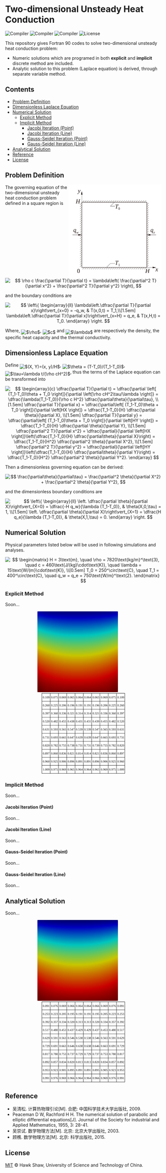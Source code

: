 # Two-dimensional Unsteady Heat Conduction

![Compiler](https://img.shields.io/badge/GNU-pass%20(v8.1.0+)-brightgreen.svg)
![Compiler](https://img.shields.io/badge/Intel-not%20tested-yellow.svg)
![Compiler](https://img.shields.io/badge/IBM%20XL-not%20tested-yellow.svg)
![License](https://img.shields.io/badge/License-MIT-blue.svg)

This repository gives Fortran 90 codes to solve two-dimensional unsteady heat conduction problem:

- Numeric solutions which are programed in both **explicit** and **implicit** discrete method are included.
- Analytic solution to this problem (Laplace equation) is derived, through separate variable method.

## Contents

- [Problem Definition](#problem-definition)
- [Dimensionless Laplace Equation](#dimensionless-laplace-equation)
- [Numerical Solution](#numerical-solution)
    + [Explicit Method](#explicit-method)
    + [Implicit Method](#implicit-method)
        - [Jacobi Iteration (Point)](#jacobi-iteration-point)
        - [Jacobi Iteration (Line)](#jacobi-iteration-line)
        - [Gauss-Seidel Iteration (Point)](#gauss-seidel-iteration-point)
        - [Gauss-Seidel Iteration (Line)](#gauss-seidel-iteration-line)
- [Analytical Solution](#analytical-solution)
- [Reference](#reference)
- [License](#license)


## Problem Definition

<img width="300px" align="right" src="./doc/problem_def.svg"></img>

The governing equation of the two-dimensional unsteady heat conduction problem defined in a square region is

<p align="center"><img alt="$$&#10;\rho c \frac{\partial T}{\partial t} = \lambda\left( \frac{\partial^2 T}{\partial x^2} + \frac{\partial^2 T}{\partial y^2} \right),&#10;$$" src="./doc/formula/9828042524f60a32db2ae6e910a98c87.svg" align="middle" width="192.63089999999997pt" height="40.118265pt"/></p>

and the boundary conditions are

<p align="center"><img alt="$$&#10;\left\{&#10;\begin{array}{ll}&#10;\lambda\left.\dfrac{\partial T}{\partial x}\right\vert_{x=0} = -q_w, &amp; T(x,0,t) = T_1,\\[1.5em]&#10;\lambda\left.\dfrac{\partial T}{\partial x}\right\vert_{x=H} = q_e, &amp; T(x,H,t) = T_0.&#10;\end{array}&#10;\right.&#10;$$" src="./doc/formula/51ed6b93b4033818ed145b03f1624afb.svg" align="middle" width="278.8632pt" height="94.68557999999999pt"/></p>

Where, <img alt="$\rho$" src="./doc/formula/6dec54c48a0438a5fcde6053bdb9d712.svg" align="middle" width="8.498985000000003pt" height="14.155350000000013pt"/>, <img alt="$c$" src="./doc/formula/3e18a4a28fdee1744e5e3f79d13b9ff6.svg" align="middle" width="7.113876000000004pt" height="14.155350000000013pt"/> and <img alt="$\lambda$" src="./doc/formula/fd8be73b54f5436a5cd2e73ba9b6bfa9.svg" align="middle" width="9.589140000000002pt" height="22.831379999999992pt"/> are respectively the density, the specific heat capacity and the thermal conductivity. 

## Dimensionless Laplace Equation 

Define <img alt="$(X, Y)=(x, y)/H$" src="./doc/formula/4ea8f2877e54d3167d1bcaf3dfffa2fe.svg" align="middle" width="130.55559000000002pt" height="24.65759999999998pt"/>, <img alt="$\theta = (T-T_0)/(T_1-T_0)$" src="./doc/formula/cda463e98fb3236a421f10f3df44b694.svg" align="middle" width="166.89535499999997pt" height="24.65759999999998pt"/>, <img alt="$\tau=\lambda t/(\rho cH^2)$" src="./doc/formula/0fe3cd381b962f488e01df3d80fcdd50.svg" align="middle" width="105.48152999999999pt" height="26.76201000000001pt"/>, thus the terms of the Laplace equation can be transformed into

<p align="center"><img alt="$$&#10;\begin{array}{c}&#10;\dfrac{\partial T}{\partial t}&#10;= \dfrac{\partial \left[ (T_1-T_0)\theta + T_0 \right]}{\partial \left[\rho cH^2\tau/\lambda \right]}&#10;= \dfrac{\lambda(T_1-T_0)}{\rho c H^2} \dfrac{\partial\theta}{\partial\tau}, \\[1.5em]&#10;\dfrac{\partial T}{\partial x}&#10;= \dfrac{\partial\left[ (T_1-T_0)\theta + T_0 \right]}{\partial \left[HX \right]}&#10;= \dfrac{T_1-T_0}{H} \dfrac{\partial \theta}{\partial X}, \\[1.5em]&#10;\dfrac{\partial T}{\partial y}&#10;= \dfrac{\partial\left[ (T_1-T_0)\theta + T_0 \right]}{\partial \left[HY \right]}&#10;= \dfrac{T_1-T_0}{H} \dfrac{\partial \theta}{\partial Y}, \\[1.5em]&#10;\dfrac{\partial^2 T}{\partial x^2}&#10;= \dfrac{\partial}{\partial \left[HX \right]}\left(\dfrac{T_1-T_0}{H} \dfrac{\partial\theta}{\partial X}\right)&#10;= \dfrac{T_1-T_0}{H^2} \dfrac{\partial^2 \theta}{\partial X^2}, \\[1.5em]&#10;\dfrac{\partial^2 T}{\partial y^2}&#10;= \dfrac{\partial}{\partial \left[HY \right]}\left(\dfrac{T_1-T_0}{H} \dfrac{\partial\theta}{\partial Y}\right)&#10;= \dfrac{T_1-T_0}{H^2} \dfrac{\partial^2 \theta}{\partial Y^2}.&#10;\end{array}&#10;$$" src="./doc/formula/3f4e0389264538b270864e6047595f33.svg" align="middle" width="341.9427pt" height="257.26964999999996pt"/></p>

Then a dimensionless governing equation can be derived:

<p align="center"><img alt="$$&#10;\frac{\partial\theta}{\partial\tau} = \frac{\partial^2 \theta}{\partial X^2} + \frac{\partial^2 \theta}{\partial Y^2},&#10;$$" src="./doc/formula/86b144d436c0b1a2fd1cbeb62e985139.svg" align="middle" width="137.260035pt" height="35.777445pt"/></p>

and the dimensionless boundary conditions are

<p align="center"><img alt="$$&#10;\left\{&#10;\begin{array}{ll}&#10;\left. \dfrac{\partial \theta}{\partial X}\right\vert_{X=0} = \dfrac{-H q_w}{\lambda (T_1-T_0)}, &#10;&amp; \theta(X,0,\tau) = 1, \\[1.5em]&#10;\left. \dfrac{\partial \theta}{\partial X}\right\vert_{X=1} = \dfrac{H q_e}{\lambda (T_1-T_0)}, &#10;&amp; \theta(X,1,\tau) = 0.&#10;\end{array}&#10;\right.&#10;$$" src="./doc/formula/c7b92fb48b84980ad77be4a5a5ac46f4.svg" align="middle" width="312.7476pt" height="94.68557999999999pt"/></p>


## Numerical Solution

Physical parameters listed below will be used in  following simulations and analyses.

<p align="center"><img alt="$$&#10;\begin{matrix}&#10;H = 3\text{m}, \quad \rho = 7820\text{kg/m}^\text{3}, \quad c = 460\text{J/(kg}\cdot\text{K)}, \quad \lambda = 15\text{W/(m}\cdot\text{K)}, \\[0.5em]&#10;T_0 = 250^\circ\text{C}, \quad T_1 = 400^\circ\text{C}, \quad q_w = q_e = 750\text{W/m}^\text{2}.&#10;\end{matrix}&#10;$$" src="./doc/formula/6d705c71d9db000246d645818e83a386.svg" align="middle" width="493.01009999999997pt" height="49.607414999999996pt"/></p>

### Explicit Method

Soon...

<p align="center">
  <img width="260px" src="./doc/explicit_ctr.png"></img>
  &nbsp;&nbsp;&nbsp;&nbsp;&nbsp;&nbsp;&nbsp;&nbsp;
  <img width="269px" src="./doc/explicit_dat.svg"></img>
</p>

### Implicit Method

Soon...

#### Jacobi Iteration (Point)

Soon...

#### Jacobi Iteration (Line)

Soon...

#### Gauss-Seidel Iteration (Point)

Soon...

#### Gauss-Seidel Iteration (Line)

Soon...


## Analytical Solution

Soon...

<p align="center">
  <img width="260px" src="./doc/analytic_ctr.png"></img>
  &nbsp;&nbsp;&nbsp;&nbsp;&nbsp;&nbsp;&nbsp;&nbsp;
  <img width="269px" src="./doc/analytic_dat.svg"></img>
</p>

## Reference

- 吴清松. 计算热物理引论[M]. 合肥: 中国科学技术大学出版社, 2009.
- Peaceman D W, Rachford H H. The numerical solution of parabolic and elliptic differential equations[J]. Journal of the Society for industrial and Applied Mathematics, 1955, 3: 28-41.
- 吴崇试. 数学物理方法[M]. 北京: 北京大学出版社, 2003.
- 顾樵. 数学物理方法[M]. 北京: 科学出版社, 2015.


## License

[MIT](LICENSE) © Hawk Shaw, University of Science and Technology of China.